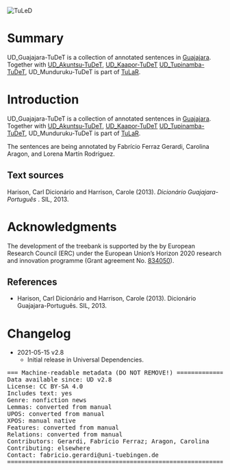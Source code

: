 ![TuLeD](not-to-release/mapNimu2.png)

# Summary

<p>

UD_Guajajara-TuDeT is a collection of annotated sentences in <a href="https://glottolog.org/resource/languoid/id/guaj1255">Guajajara</a>.
Together with <a href="http://www.endangeredlanguages.com/lang/2981">UD_Akuntsu-TuDeT</a>, <a href="http://www.endangeredlanguages.com/lang/2981">UD_Kaapor-TuDeT</a>  <a href="https://github.com/UniversalDependencies/UD_Kaapor-TuDeT">UD_Tupinamba-TuDeT</a>, UD_Munduruku-TuDeT is part of <a href="https://tular.org">TuLaR</a>. </p>


# Introduction

UD_Guajajara-TuDeT is a collection of annotated sentences in <a href="https://glottolog.org/resource/languoid/id/guaj1255">Guajajara</a>.
Together with <a href="http://www.endangeredlanguages.com/lang/2981">UD_Akuntsu-TuDeT</a>, <a href="http://www.endangeredlanguages.com/lang/2981">UD_Kaapor-TuDeT</a>  <a href="https://github.com/UniversalDependencies/UD_Kaapor-TuDeT">UD_Tupinamba-TuDeT</a>, UD_Munduruku-TuDeT is part of <a href="https://tular.org">TuLaR</a>. </p> The sentences are being annotated by Fabrício Ferraz Gerardi, Carolina Aragon, and Lorena Martín Rodríguez.

## Text sources

Harison, Carl Dicionário and Harrison, Carole (2013). *Dicionário Guajajara-Português* . SIL, 2013.


# Acknowledgments

The development of the treebank is supported by the by European Research Council (ERC) under the European Union’s Horizon 2020 research and innovation programme (Grant agreement No. [834050](https://uni-tuebingen.de/fakultaeten/philosophische-fakultaet/fachbereiche/neuphilologie/seminar-fuer-sprachwissenschaft/arbeitsbereiche/allg-sprachwissenschaft/projekte/crosslingference/)).

## References

* Harison, Carl Dicionário and Harrison, Carole (2013). Dicionário Guajajara-Português. SIL, 2013. 



# Changelog

* 2021-05-15 v2.8
  * Initial release in Universal Dependencies.


<pre>
=== Machine-readable metadata (DO NOT REMOVE!) ================================
Data available since: UD v2.8
License: CC BY-SA 4.0
Includes text: yes
Genre: nonfiction news
Lemmas: converted from manual
UPOS: converted from manual
XPOS: manual native
Features: converted from manual
Relations: converted from manual
Contributors: Gerardi, Fabrício Ferraz; Aragon, Carolina
Contributing: elsewhere
Contact: fabricio.gerardi@uni-tuebingen.de
===============================================================================
</pre>
